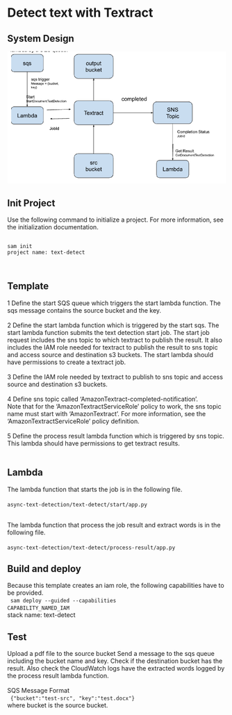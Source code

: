 <h1>Detect text with Textract</h1>
<h2>System Design</h2>
<img src="system-design.png"/>

<h2>Init Project</h2>
Use the following command to initialize a project. For more information, see the initialization documentation. <br>
<code>
<pre>
sam init
project name: text-detect
</pre>
</code>

<h2>Template</h2>
1 Define the start SQS queue which triggers the start lambda function. The sqs message contains the source bucket and the key.
<br>
<br>
2 Define the start lambda function which is triggered by the start sqs. The start lambda function submits the text detection start job. The start job request includes the sns topic to which textract to publish the result. It also includes the IAM role needed for textract to publish the result to sns topic and access source and destination s3 buckets. 
The start lambda should have permissions to create a textract job.
<br>
<br>
3 Define the IAM role needed by textract to publish to sns topic and access source and destination s3 buckets.
<br>
<br>
4 Define sns topic called ‘AmazonTextract-completed-notification’.
<br>
Note that for the ‘AmazonTextractServiceRole’ policy to work, the sns topic name must start with ‘AmazonTextract’. For more information, see the ‘AmazonTextractServiceRole’ policy definition.
<br>
<br>
5 Define the process result lambda function which is triggered by sns topic. 
This lambda should have permissions to get textract results.
<br>
<br>

<h2>Lambda</h2>
The lambda function that starts the job is in the following file.<br>
<code>
async-text-detection/text-detect/start/app.py
</code>
<br>

The lambda function that process the job result and extract words is in the following file.<br>
<code>
async-text-detection/text-detect/process-result/app.py
</code>

<h2>Build and deploy</h2>

Because this template creates an iam role, the following capabilities have to be provided.<br>
<code>
sam deploy --guided --capabilities CAPABILITY_NAMED_IAM
</code>
<br>
stack name: text-detect

<h2>Test</h2>

Upload a pdf file to the source bucket
Send a message to the sqs queue including the bucket name and key. 
Check if the destination bucket has the result. Also check the CloudWatch logs have the extracted words logged by the process result lambda function.
<br>
<br>
SQS Message Format
<br>
<code>
{"bucket":"test-src", "key":"test.docx"}
</code>
<br>
where bucket is the source bucket.

